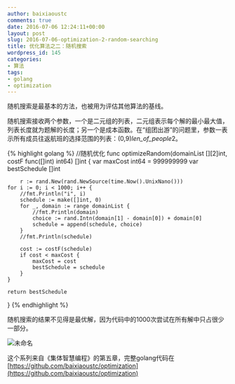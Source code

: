 ```yaml
---
author: baixiaoustc
comments: true
date: 2016-07-06 12:24:11+00:00
layout: post
slug: 2016-07-06-optimization-2-random-searching
title: 优化算法之二：随机搜索
wordpress_id: 145
categories:
- 算法
tags:
- golang
- optimization
---
```


随机搜索是最基本的方法，也被用为评估其他算法的基线。

随机搜索接收两个参数，一个是二元组的列表，二元组表示每个解的最小最大值，列表长度就为题解的长度；另一个是成本函数。在“组团出游”的问题里，参数一表示所有成员往返航班的选择范围的列表：(0,9)*len_of_people*2。

{% highlight golang %}
//随机优化
func optimizeRandom(domainList [][2]int, costF func([]int) int64) []int {
	var maxCost int64 = 999999999
	var bestSchedule []int
    
        r := rand.New(rand.NewSource(time.Now().UnixNano()))
	for i := 0; i < 1000; i++ {
		//fmt.Println("i", i)
		schedule := make([]int, 0)
		for _, domain := range domainList {
			//fmt.Println(domain)
			choice := rand.Intn(domain[1] - domain[0]) + domain[0]
			schedule = append(schedule, choice)
		}
		//fmt.Println(schedule)
    
		cost := costF(schedule)
		if cost < maxCost {
			maxCost = cost
			bestSchedule = schedule
		}
	}
    
	return bestSchedule
}
{% endhighlight %}
    


随机搜索的结果不见得是最优解，因为代码中的1000次尝试在所有解中只占很少一部分。

![未命名](http://baixiaoustc.github.io/wordpress/wp-content/uploads/2016/07/未命名.png)

这个系列来自《集体智慧编程》的第五章，完整golang代码在[https://github.com/baixiaoustc/optimization](https://github.com/baixiaoustc/optimization)
